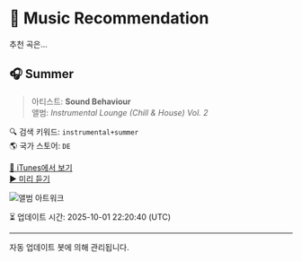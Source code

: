 
# 🎵 Music Recommendation

추천 곡은...

## 🎧 Summer  
> 아티스트: **Sound Behaviour**  
> 앨범: _Instrumental Lounge (Chill & House) Vol. 2_  

🔍 검색 키워드: `instrumental+summer`  
🌎 국가 스토어: `DE`

[🔗 iTunes에서 보기](https://music.apple.com/de/album/summer/1632058476?i=1632059433&uo=4)  
[▶️ 미리 듣기](https://audio-ssl.itunes.apple.com/itunes-assets/AudioPreview112/v4/c3/82/94/c38294a0-d645-db71-6345-f5a076f4a023/mzaf_14246981800806727618.plus.aac.p.m4a)

![앨범 아트워크](https://is1-ssl.mzstatic.com/image/thumb/Music112/v4/6d/e4/71/6de471fe-06fd-fa10-8636-abaeab98ca2a/196925291590.jpg/100x100bb.jpg)

⏳ 업데이트 시간: 2025-10-01 22:20:40 (UTC)

---
자동 업데이트 봇에 의해 관리됩니다.
